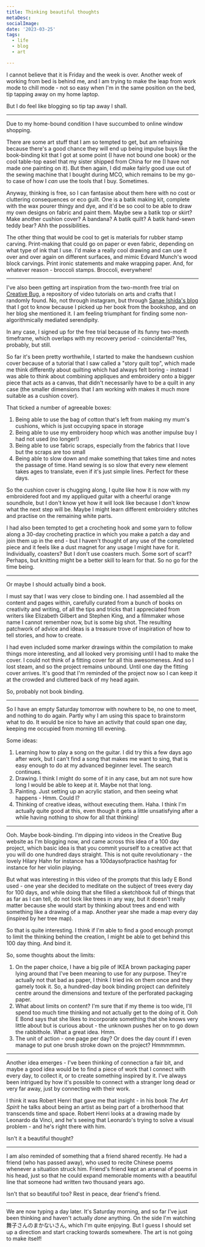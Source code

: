 ```yaml
---
title: Thinking beautiful thoughts
metaDesc: 
socialImage:  
date: '2023-03-25'
tags:
  - life
  - blog
  - art

--- 
```


I cannot believe that it is Friday and the week is over. Another week of working from bed is behind me, and I am trying to make the leap from work mode to chill mode - not so easy when I'm in the same position on the bed, tip tapping away on my home laptop. 

But I do feel like blogging so tip tap away I shall. 

---

Due to my home-bound condition I have succumbed to online window shopping.

There are some art stuff that I am so tempted to get, but am refraining because there's a good chance they will end up being impulse buys like the book-binding kit that I got at some point (I have not bound one book) or the cool table-top easel that my sister shipped from China for me (I have not made one painting on it). But then again, I did make fairly good use out of the sewing machine that I bought during MCO, which remains to be my go-to case of how I *can* use the tools that I buy. Sometimes.

Anyway, thinking is free, so I can fantasise about them here with no cost or cluttering consequences or eco guilt. One is a batik making kit, complete with the wax pourer thingy and dye, and it'd be so cool to be able to draw my own designs on fabric and paint them. Maybe sew a batik top or skirt? Make another cushion cover? A bandana? A batik quilt? A batik hand-sewn teddy bear? Ahh the possibilities. 

The other thing that would be cool to get is materials for rubber stamp carving. Print-making that could go on paper or even fabric, depending on what type of ink that I use. I'd make a really cool drawing and can use it over and over again on different surfaces, and mimic Edvard Munch's wood block carvings. Print ironic statements and make wrapping paper. And, for whatever reason - broccoli stamps. Broccoli, everywhere!

---

I've also been getting art inspiration from the two-month free trial on [Creative Bug](www.creativebug.com), a repository of video tutorials on arts and crafts that I randomly found. No, not through instagram, but through [Sanae Ishida's blog](https://sanaeishida.com) that I got to know because I picked up her book from the bookshop, and on her blog she mentioned it. I am feeling triumphant for finding some non-algorithmically mediated serendipity. 

In any case, I signed up for the free trial because of its funny two-month timeframe, which overlaps with my recovery period - coincidental? Yes, probably, but still.  

So far it's been pretty worthwhile, I started to make the handsewn cushion cover because of a tutorial that I saw called a "story quilt top", which made me think differently about quilting which had always felt boring - instead I was able to think about combining appliques and embroidery onto a bigger piece that acts as a canvas, that didn't necessarily have to be a quilt in any case (the smaller dimensions that I am working with makes it much more suitable as a cushion cover).  

That ticked a number of agreeable boxes:
1. Being able to use the bag of cotton that's left from making my mum's cushions, which is just occupying space in storage
2. Being able to use my embroidery hoop which was another impulse buy I had not used (no longer!)
3. Being able to use fabric scraps, especially from the fabrics that I love but the scraps are too small
4. Being able to slow down and make something that takes time and notes the passage of time. Hand sewing is so slow that every new element takes ages to translate, even if it's just simple lines. Perfect for these days.

So the cushion cover is chugging along, I quite like how it is now with my embroidered foot and my appliqued guitar with a cheerful orange soundhole, but I don't know yet how it will look like because I don't know what the next step will be. Maybe I might learn different embroidery stitches and practise on the remaining white parts. 

I had also been tempted to get a crocheting hook and some yarn to follow along a 30-day crocheting practice in which you make a patch a day and join them up in the end - but I haven't thought of any use of the completed piece and it feels like a dust magnet for any usage I might have for it. Individually, coasters? But I don't use coasters much. Some sort of scarf? Perhaps, but knitting might be a better skill to learn for that. So no go for the time being.

---

Or maybe I should actually bind a book.

I must say that I was very close to binding one. I had assembled all the content and pages within, carefully curated from a bunch of books on creativity and writing, of all the tips and tricks that I appreciated from writers like Elizabeth Gilbert and Stephen King, and a filmmaker whose name I cannot remember now, but is some big shot. The resulting patchwork of advice and ideas is a treasure trove of inspiration of how to tell stories, and how to create. 

I had even included some marker drawings within the compilation to make things more interesting, and all looked very promising until I had to make the cover. I could not think of a fitting cover for all this awesomeness. And so I lost steam, and so the project remains unbound. Until one day the fitting cover arrives. It's good that I'm reminded of the project now so I can keep it at the crowded and cluttered back of my head again. 

So, probably not book binding.

---

So I have an empty Saturday tomorrow with nowhere to be, no one to meet, and nothing to do again. Partly why I am using this space to brainstorm what to do. It would be nice to have an activity that could span one day, keeping me occupied from morning till evening. 

Some ideas:
1. Learning how to play a song on the guitar. I did try this a few days ago after work, but I can't find a song that makes me want to sing, that is easy enough to do at my advanced beginner level. The search continues.
2. Drawing. I think I might do some of it in any case, but am not sure how long I would be able to keep at it. Maybe not that long.
3. Painting. Just setting up an acrylic station, and then seeing what happens - Hmm. Could I? 
4. Thinking of creative ideas, without executing them. Haha. I think I'm actually quite good at this, even though it gets a little unsatisfying after a while having nothing to show for all that thinking!

---

Ooh. Maybe book-binding. I'm dipping into videos in the Creative Bug website as I'm blogging now, and came across this idea of a 100 day project, which basic idea is that you commit yourself to a creative act that you will do one hundred days straight. This is not quite revolutionary - the lovely Hilary Hahn for instance has a 100daysofpractice hashtag for instance for her violin playing. 

But what was interesting in this video of the prompts that this lady E Bond used - one year she decided to meditate on the subject of trees every day for 100 days, and while doing that she filled a sketchbook full of things that as far as I can tell, do not look like trees in any way, but it doesn't really matter because she would start by thinking about trees and end with something like a drawing of a map. Another year she made a map every day (inspired by her tree map). 

So that is quite interesting. I think if I'm able to find a good enough prompt to limit the thinking behind the creation, I might be able to get behind this 100 day thing. And bind it. 

So, some thoughts about the limits: 
1. On the paper choice, I have a big pile of IKEA brown packaging paper lying around that I've been meaning to use for any purpose. They're actually not that bad as paper, I think I tried ink on them once and they gamely took it. So, a hundred-day book binding project can definitely centre around the dimensions and texture of the perforated packaging paper. 
2. What about limits on content? I'm sure that if my theme is too wide, I'll spend too much time thinking and not actually get to the doing of it. Ooh E Bond says that she likes to incorporate something that she knows very little about but is curious about - the unknown pushes her on to go down the rabbithole. What a great idea. Hmm.
3. The unit of action - one page per day? Or does the day count if I even manage to put one brush stroke down on the project? Hmmmmmm. 

---

Another idea emerges - I've been thinking of connection a fair bit, and maybe a good idea would be to find a piece of work that I connect with every day, to collect it, or to create something inspired by it. I've always been intrigued by how it's possible to connect with a stranger long dead or very far away, just by connecting with their work. 

I think it was Robert Henri that gave me that insight - in his book *The Art Spirit* he talks about being an artist as being part of a brotherhood that transcends time and space. Robert Henri looks at a drawing made by Leonardo da Vinci, and he's seeing that Leonardo's trying to solve a visual problem - and he's right there with him. 

Isn't it a beautiful thought?

---

I am also reminded of something that a friend shared recently. He had a friend (who has passed away), who used to recite Chinese poems whenever a situation struck him. Friend's friend kept an arsenal of poems in his head, just so that he could expand memorable moments with a beautiful line that someone had written two thousand years ago.

Isn't that so beautiful too? Rest in peace, dear friend's friend. 

---

We are now typing a day later. It's Saturday morning, and so far I've just been thinking and haven't actually *done* anything. On the side I'm watching 舞子さんのまかないさん, which I'm quite enjoying. But I guess I should set up a direction and start cracking towards somewhere. The art is not going to make itself!